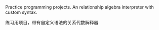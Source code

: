 Practice programming projects. An relationship algebra interpreter with custom syntax.

练习用项目，带有自定义语法的关系代数解释器
